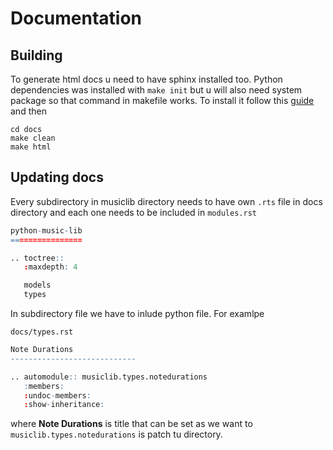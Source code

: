 # Documentation

## Building

To generate html docs u need to have sphinx installed too. Python dependencies was installed with `make init` but u will also need system package so that command in makefile works. To install it follow this [guide](https://www.sphinx-doc.org/en/master/usage/installation.html) and then

```
cd docs
make clean
make html
```

## Updating docs

Every subdirectory in musiclib directory needs to have own `.rts` file in docs directory and each one needs to be included in `modules.rst`

```r
python-music-lib
================

.. toctree::
   :maxdepth: 4

   models
   types
```

In subdirectory file we have to inlude python file. For examlpe

`docs/types.rst`

```r
Note Durations
----------------------------

.. automodule:: musiclib.types.notedurations
   :members:
   :undoc-members:
   :show-inheritance:

```

where **Note Durations** is title that can be set as we want to `musiclib.types.notedurations` is patch tu directory.
